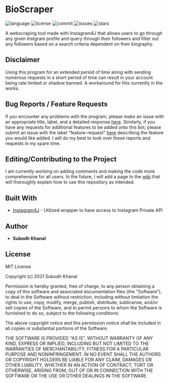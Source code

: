 # BioScraper

![language](https://img.shields.io/github/languages/top/skhanal5/BioScraper)
![license](https://img.shields.io/github/license/skhanal5/BioScraper)
![commit](https://img.shields.io/github/last-commit/skhanal5/BioScraper)
![issues](https://img.shields.io/github/issues/skhanal5/bioscraper)
![stars](https://img.shields.io/github/stars/skhanal5/BioScraper?style=social)

A webscraping tool made with Instagram4J that allows users to go through any given Instgram profile and query through their
followers and filter out any followers based on a search criteria dependent on their biography. 

## Disclaimer

Using this program for an extended period of time along with sending numerous requests in a short period of time can result in your account being rate limited or shadow banned. A workaround for this currently in the works.

## Bug Reports / Feature Requests

If you encounter any problems with the program, please make an issue with an appropriate title, label, and a detailed response [here](https://github.com/skhanal5/BioScraper/issues). Similarly, if you have any requests for additional features to be added onto this bot, please submit an issue with the label "feature-request" [here](https://github.com/skhanal5/BioScraper/issues) describing the feature you would like added. I will do my best to look over these reports and requests in my spare time.

## Editing/Contributing to the Project

I am currently working on adding comments and making the code more comprehensive for all users. In the future, I will add a page to the [wiki](https://github.com/skhanal5/BioScraper/wiki) that will thoroughly explain how to use this repository as intended.

## Built With
  * [Instagram4J](https://github.com/instagram4j/instagram4j) - Utilized wrapper to have access to Instagram Private API

## Author
* **Subodh Khanal**

## License

MIT License

Copyright (c) 2021 Subodh Khanal

Permission is hereby granted, free of charge, to any person obtaining a copy
of this software and associated documentation files (the "Software"), to deal
in the Software without restriction, including without limitation the rights
to use, copy, modify, merge, publish, distribute, sublicense, and/or sell
copies of the Software, and to permit persons to whom the Software is
furnished to do so, subject to the following conditions:

The above copyright notice and this permission notice shall be included in all
copies or substantial portions of the Software.

THE SOFTWARE IS PROVIDED "AS IS", WITHOUT WARRANTY OF ANY KIND, EXPRESS OR
IMPLIED, INCLUDING BUT NOT LIMITED TO THE WARRANTIES OF MERCHANTABILITY,
FITNESS FOR A PARTICULAR PURPOSE AND NONINFRINGEMENT. IN NO EVENT SHALL THE
AUTHORS OR COPYRIGHT HOLDERS BE LIABLE FOR ANY CLAIM, DAMAGES OR OTHER
LIABILITY, WHETHER IN AN ACTION OF CONTRACT, TORT OR OTHERWISE, ARISING FROM,
OUT OF OR IN CONNECTION WITH THE SOFTWARE OR THE USE OR OTHER DEALINGS IN THE
SOFTWARE.
